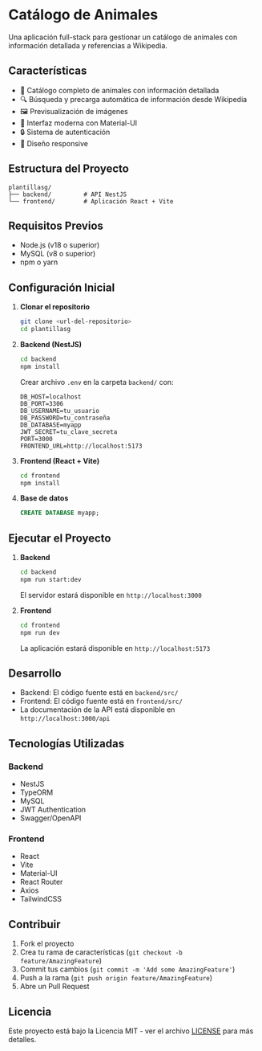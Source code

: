 # Catálogo de Animales

Una aplicación full-stack para gestionar un catálogo de animales con información detallada y referencias a Wikipedia.

## Características

- 🦁 Catálogo completo de animales con información detallada
- 🔍 Búsqueda y precarga automática de información desde Wikipedia
- 🖼️ Previsualización de imágenes
- 🎨 Interfaz moderna con Material-UI
- 🔒 Sistema de autenticación
- 📱 Diseño responsive

## Estructura del Proyecto

```
plantillasg/
├── backend/         # API NestJS
└── frontend/        # Aplicación React + Vite
```

## Requisitos Previos

- Node.js (v18 o superior)
- MySQL (v8 o superior)
- npm o yarn

## Configuración Inicial

1. **Clonar el repositorio**
   ```bash
   git clone <url-del-repositorio>
   cd plantillasg
   ```

2. **Backend (NestJS)**
   ```bash
   cd backend
   npm install
   ```
   
   Crear archivo `.env` en la carpeta `backend/` con:
   ```
   DB_HOST=localhost
   DB_PORT=3306
   DB_USERNAME=tu_usuario
   DB_PASSWORD=tu_contraseña
   DB_DATABASE=myapp
   JWT_SECRET=tu_clave_secreta
   PORT=3000
   FRONTEND_URL=http://localhost:5173
   ```

3. **Frontend (React + Vite)**
   ```bash
   cd frontend
   npm install
   ```

4. **Base de datos**
   ```sql
   CREATE DATABASE myapp;
   ```

## Ejecutar el Proyecto

1. **Backend**
   ```bash
   cd backend
   npm run start:dev
   ```
   El servidor estará disponible en `http://localhost:3000`

2. **Frontend**
   ```bash
   cd frontend
   npm run dev
   ```
   La aplicación estará disponible en `http://localhost:5173`

## Desarrollo

- Backend: El código fuente está en `backend/src/`
- Frontend: El código fuente está en `frontend/src/`
- La documentación de la API está disponible en `http://localhost:3000/api`

## Tecnologías Utilizadas

### Backend
- NestJS
- TypeORM
- MySQL
- JWT Authentication
- Swagger/OpenAPI

### Frontend
- React
- Vite
- Material-UI
- React Router
- Axios
- TailwindCSS

## Contribuir

1. Fork el proyecto
2. Crea tu rama de características (`git checkout -b feature/AmazingFeature`)
3. Commit tus cambios (`git commit -m 'Add some AmazingFeature'`)
4. Push a la rama (`git push origin feature/AmazingFeature`)
5. Abre un Pull Request

## Licencia

Este proyecto está bajo la Licencia MIT - ver el archivo [LICENSE](LICENSE) para más detalles. 